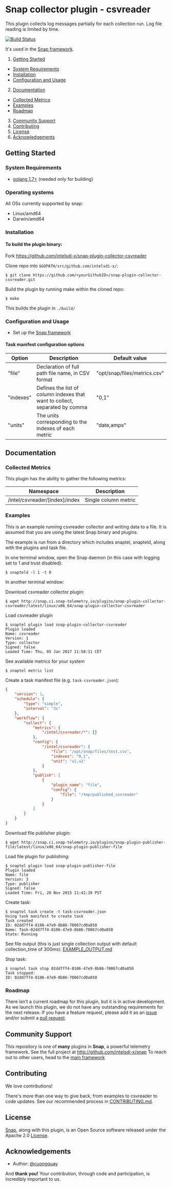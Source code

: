 <!--
http://www.apache.org/licenses/LICENSE-2.0.txt


    Copyright 2016 Intel Corporation

Licensed under the Apache License, Version 2.0 (the "License");
you may not use this file except in compliance with the License.
You may obtain a copy of the License at

    http://www.apache.org/licenses/LICENSE-2.0

Unless required by applicable law or agreed to in writing, software
distributed under the License is distributed on an "AS IS" BASIS,
WITHOUT WARRANTIES OR CONDITIONS OF ANY KIND, either express or implied.
See the License for the specific language governing permissions and
limitations under the License.
-->

# Snap collector plugin - csvreader
This plugin collects log messages partially for each collection run. Log file reading is limited by time.

[![Build Status](https://travis-ci.org/cuongquay/snap-plugin-collector-csvreader.svg?branch=master)](https://travis-ci.org/cuongquay/snap-plugin-collector-csvreader)

It's used in the [Snap framework](http://github.com:intelsdi-x/snap).

1. [Getting Started](#getting-started)
  * [System Requirements](#system-requirements)
  * [Installation](#installation)
  * [Configuration and Usage](#configuration-and-usage)
2. [Documentation](#documentation)
  * [Collected Metrics](#collected-metrics)
  * [Examples](#examples)
  * [Roadmap](#roadmap)
3. [Community Support](#community-support)
4. [Contributing](#contributing)
5. [License](#license-and-authors)
6. [Acknowledgements](#acknowledgements)

## Getting Started
### System Requirements
* [golang 1.7+](https://golang.org/dl/) (needed only for building)

### Operating systems
All OSs currently supported by snap:
* Linux/amd64
* Darwin/amd64

### Installation

#### To build the plugin binary:
Fork https://github.com/intelsdi-x/snap-plugin-collector-csvreader

Clone repo into `$GOPATH/src/github.com/intelsdi-x/`:

```
$ git clone https://github.com/<yourGithubID>/snap-plugin-collector-csvreader.git
```

Build the plugin by running make within the cloned repo:
```
$ make
```
This builds the plugin in `./build/`

### Configuration and Usage
* Set up the [Snap framework](https://github.com/intelsdi-x/snap/blob/master/README.md#getting-started)

#### Task manifest configuration options
Option|Description|Default value
------|-----------|-------------
"file"|Declaration of full path file name, in CSV format|"opt/snap/files/metrics.csv"
"indexes"|Defines the list of column indexes that want to collect, separated by comma|"0,1"
"units"|The units corresponding to the indexes of each metric|"date,amps"

## Documentation

### Collected Metrics
This plugin has the ability to gather the following metrics:

Namespace | Description
----------|-----------------------
/intel/csvreader/[index]/index|Single column metric


### Examples
This is an example running csvreader collector and writing data to a file. It is assumed that you are using the latest Snap binary and plugins.

The example is run from a directory which includes snaptel, snapteld, along with the plugins and task file.

In one terminal window, open the Snap daemon (in this case with logging set to 1 and trust disabled):
```
$ snapteld -l 1 -t 0
```

In another terminal window:

Download csvreader collector plugin:
```
$ wget http://snap.ci.snap-telemetry.io/plugins/snap-plugin-collector-csvreader/latest/linux/x86_64/snap-plugin-collector-csvreader
```

Load csvreader plugin
```
$ snaptel plugin load snap-plugin-collector-csvreader
Plugin loaded
Name: csvreader
Version: 1
Type: collector
Signed: false
Loaded Time: Thu, 05 Jan 2017 11:58:11 CET
```
See available metrics for your system
```
$ snaptel metric list
```

Create a task manifest file (e.g. `task-csvreader.json`):    
```json
{
    "version": 1,
    "schedule": {
        "type": "simple",
        "interval": "3s"
    },
    "workflow": {
        "collect": {
            "metrics": {
                "/intel/csvreader/*": {}
            },
            "config": {
                "/intel/csvreader": {
                    "file": "/opt/snap/files/test.csv",
                    "indexes": "0,1",
                    "unit": "u1,u2"
                }
            },
            "publish": [
                {
                    "plugin_name": "file",
                    "config": {
                        "file": "/tmp/published_csvreader"
                    }
                }
            ]
        }
    }
}
```

Download file publisher plugin:
```
$ wget http://snap.ci.snap-telemetry.io/plugins/snap-plugin-publisher-file/latest/linux/x86_64/snap-plugin-publisher-file
```
Load file plugin for publishing:
```
$ snaptel plugin load snap-plugin-publisher-file
Plugin loaded
Name: file
Version: 3
Type: publisher
Signed: false
Loaded Time: Fri, 20 Nov 2015 11:41:39 PST
```

Create task:
```
$ snaptel task create -t task-csvreader.json
Using task manifest to create task
Task created
ID: 02dd7ff4-8106-47e9-8b86-70067cd0a850
Name: Task-02dd7ff4-8106-47e9-8b86-70067cd0a850
State: Running
```

See file output (this is just single collection output with default collection_time of 300ms): [EXAMPLE_OUTPUT.md](EXAMPLE_OUTPUT.md)

Stop task:
```
$ snaptel task stop 02dd7ff4-8106-47e9-8b86-70067cd0a850
Task stopped:
ID: 02dd7ff4-8106-47e9-8b86-70067cd0a850
```

### Roadmap
There isn't a current roadmap for this plugin, but it is in active development. As we launch this plugin, we do not have any outstanding requirements for the next release. If you have a feature request, please add it as an [issue](https://github.com/intelsdi-x/snap-plugin-collector-csvreader/issues/new) and/or submit a [pull request](https://github.com/intelsdi-x/snap-plugin-collector-csvreader/pulls).

## Community Support
This repository is one of **many** plugins in **Snap**, a powerful telemetry framework. See the full project at http://github.com/intelsdi-x/snap To reach out to other users, head to the [main framework](https://github.com/intelsdi-x/snap#community-support)

## Contributing
We love contributions!

There's more than one way to give back, from examples to csvreader to code updates. See our recommended process in [CONTRIBUTING.md](CONTRIBUTING.md).

## License
[Snap](http://github.com:intelsdi-x/snap), along with this plugin, is an Open Source software released under the Apache 2.0 [License](LICENSE).

## Acknowledgements
* Author: [@cuongquay](https://github.com/cuongquay)

And **thank you!** Your contribution, through code and participation, is incredibly important to us.
